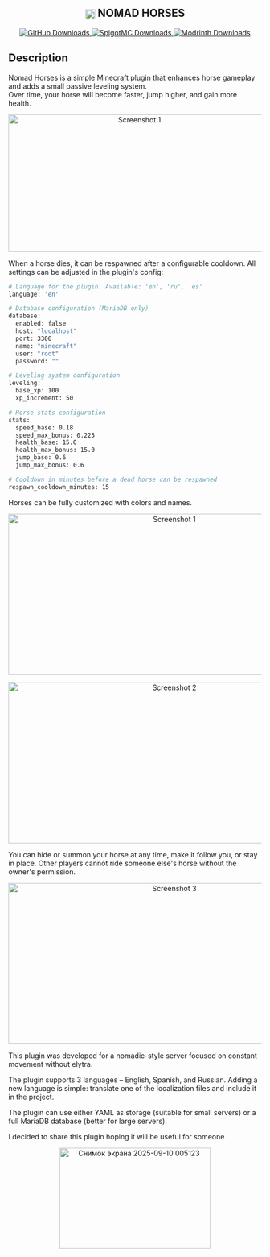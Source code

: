 <h2 align="center">
  <img width="20" height="20" alt="HORSE" src="https://github.com/user-attachments/assets/b505c936-97ca-459b-b605-0b8fc1a792ee" style="vertical-align:middle;" />
  NOMAD HORSES
</h2>


<p align="center">
  <a href="https://github.com/Iliiasik/Nomad-Horses/releases">
    <img src="https://img.shields.io/github/downloads/Iliiasik/Nomad-Horses/total.svg?style=flat&logo=github" alt="GitHub Downloads">
  </a>
  <a href="https://www.spigotmc.org/resources/nomad-horses.128733/">
    <img src="https://img.shields.io/badge/SpigotMC-Downloads-blue?style=flat&logo=spigot" alt="SpigotMC Downloads">
  </a>
  <a href="https://modrinth.com/plugin/nomad-horses">
    <img src="https://img.shields.io/badge/Modrinth-Downloads-green?style=flat&logo=modrinth" alt="Modrinth Downloads">
  </a>
</p>


## Description

Nomad Horses is a simple Minecraft plugin that enhances horse gameplay and adds a small passive leveling system.  
Over time, your horse will become faster, jump higher, and gain more health.  

<p align="center">
  <img width="506" height="273" alt="Screenshot 1" src="https://github.com/user-attachments/assets/3b0104be-6d4d-4662-99e6-d74c9bc09344" />
</p>
When a horse dies, it can be respawned after a configurable cooldown. All settings can be adjusted in the plugin's config:

```bash
# Language for the plugin. Available: 'en', 'ru', 'es'
language: 'en'

# Database configuration (MariaDB only)
database:
  enabled: false
  host: "localhost"
  port: 3306
  name: "minecraft"
  user: "root"
  password: ""

# Leveling system configuration
leveling:
  base_xp: 100
  xp_increment: 50

# Horse stats configuration
stats:
  speed_base: 0.18
  speed_max_bonus: 0.225
  health_base: 15.0
  health_max_bonus: 15.0
  jump_base: 0.6
  jump_max_bonus: 0.6

# Cooldown in minutes before a dead horse can be respawned
respawn_cooldown_minutes: 15
```

Horses can be fully customized with colors and names.
<p align="center">
<img width="645" height="320" alt="Screenshot 1" src="https://github.com/user-attachments/assets/6209fd9c-4c8c-4054-81bd-13d4089fc516" />
</p>
<p align="center">
<img width="645" height="320" alt="Screenshot 2" src="https://github.com/user-attachments/assets/e78bb678-6543-4ff5-8a22-25d8eef61dd3" />
</p>

You can hide or summon your horse at any time, make it follow you, or stay in place.
Other players cannot ride someone else's horse without the owner's permission.

<p align="center">
<img width="645" height="320" alt="Screenshot 3" src="https://github.com/user-attachments/assets/f8a24ea0-2c50-4bf1-9609-c7d2bb6c91f3" />
</p>

This plugin was developed for a nomadic-style server focused on constant movement without elytra.

The plugin supports 3 languages – English, Spanish, and Russian.
Adding a new language is simple: translate one of the localization files and include it in the project.

The plugin can use either YAML as storage (suitable for small servers) or a full MariaDB database (better for large servers).

I decided to share this plugin hoping it will be useful for someone

<p align="center">
<img width="300" height="200" alt="Снимок экрана 2025-09-10 005123" src="https://github.com/user-attachments/assets/7e57fccb-b185-4d3b-802d-ad1cc030bea3" />
</p>
